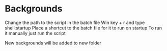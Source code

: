 # Backgrounds
Change the path to the script in the batch file
Win key + r and type shell:startup
Place a shortcut to the batch file for it to run on startup
To run it manually just run the script

New backgrounds will be added to new folder
